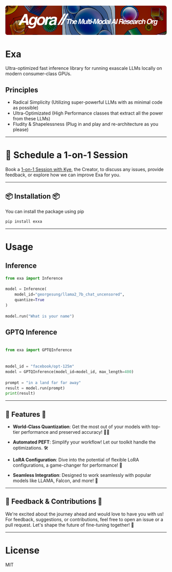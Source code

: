 [![Multi-Modality](agorabanner.png)](https://discord.gg/qUtxnK2NMf)

# Exa
Ultra-optimized fast inference library for running exascale LLMs locally on modern consumer-class GPUs.

## Principles
- Radical Simplicity (Utilizing super-powerful LLMs with as minimal code as possible)
- Ultra-Optimizated (High Performance classes that extract all the power from these LLMs)
- Fludity & Shapelessness (Plug in and play and re-architecture as you please)

---

# 🤝 Schedule a 1-on-1 Session
Book a [1-on-1 Session with Kye](https://calendly.com/apacai/agora), the Creator, to discuss any issues, provide feedback, or explore how we can improve Exa for you.

---

## 📦 Installation 📦
You can install the package using pip

```bash
pip install exxa
```
-----



# Usage

## Inference
```python
from exa import Inference

model = Inference(
    model_id="georgesung/llama2_7b_chat_uncensored",
    quantize=True
)

model.run("What is your name")
```


## GPTQ Inference

```python

from exa import GPTQInference


model_id = "facebook/opt-125m"
model = GPTQInference(model_id=model_id, max_length=400)

prompt = "in a land far far away"
result = model.run(prompt)
print(result)

```

-----

## 🎉 Features 🎉

- **World-Class Quantization**: Get the most out of your models with top-tier performance and preserved accuracy! 🏋️‍♂️
  
- **Automated PEFT**: Simplify your workflow! Let our toolkit handle the optimizations. 🛠️

- **LoRA Configuration**: Dive into the potential of flexible LoRA configurations, a game-changer for performance! 🌌

- **Seamless Integration**: Designed to work seamlessly with popular models like LLAMA, Falcon, and more! 🤖

----

## 💌 Feedback & Contributions 💌

We're excited about the journey ahead and would love to have you with us! For feedback, suggestions, or contributions, feel free to open an issue or a pull request. Let's shape the future of fine-tuning together! 🌱

------


# License
MIT




